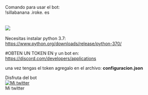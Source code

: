 
Comando para usar el bot:
<br>
!sillabanana .iroke. es
<br>
<br>
<br>
<img src="https://i.imgur.com/Be9dYdL.png">
<br>
<br>
Necesitas instalar python 3.7: https://www.python.org/downloads/release/python-370/

#OBTEN UN TOKEN EN y un bot en: https://discord.com/developers/applications

una vez tengas el token agregalo en el archivo: <b>configuracion.json</b>

Disfruta del bot
<br>
<a title="Mi twitter" href="https://twitter.com/jose89fcb"><img src="https://i.imgur.com/QCHCEon.png" alt="Mi twitter" /></a>
<br>
Mi twitter

